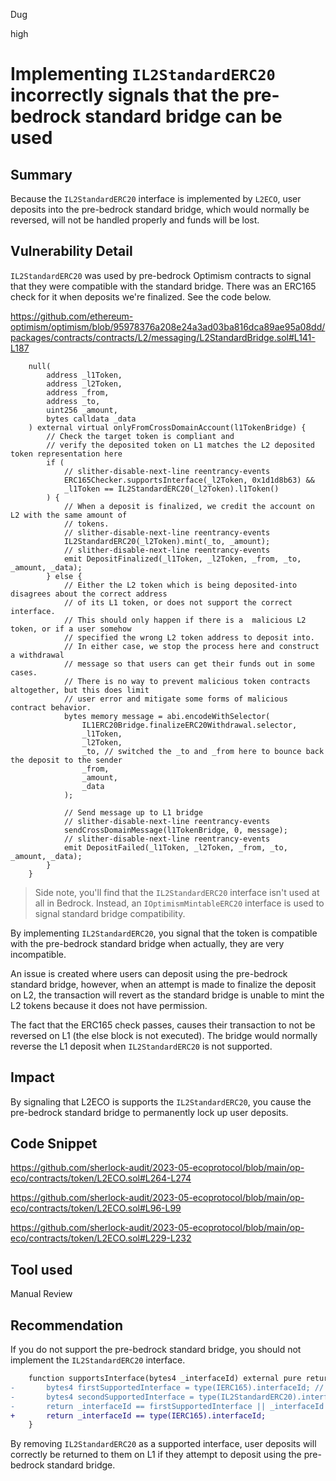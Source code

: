 Dug

high

# Implementing `IL2StandardERC20` incorrectly signals that the pre-bedrock standard bridge can be used

## Summary

Because the `IL2StandardERC20` interface is implemented by `L2ECO`, user deposits into the pre-bedrock standard bridge, which would normally be reversed, will not be handled properly and funds will be lost.

## Vulnerability Detail

`IL2StandardERC20` was used by pre-bedrock Optimism contracts to signal that they were compatible with the standard bridge. There was an ERC165 check for it when deposits we're finalized. See the code below.

https://github.com/ethereum-optimism/optimism/blob/95978376a208e24a3ad03ba816dca89ae95a08dd/packages/contracts/contracts/L2/messaging/L2StandardBridge.sol#L141-L187
```solidity
    null(
        address _l1Token,
        address _l2Token,
        address _from,
        address _to,
        uint256 _amount,
        bytes calldata _data
    ) external virtual onlyFromCrossDomainAccount(l1TokenBridge) {
        // Check the target token is compliant and
        // verify the deposited token on L1 matches the L2 deposited token representation here
        if (
            // slither-disable-next-line reentrancy-events
            ERC165Checker.supportsInterface(_l2Token, 0x1d1d8b63) &&
            _l1Token == IL2StandardERC20(_l2Token).l1Token()
        ) {
            // When a deposit is finalized, we credit the account on L2 with the same amount of
            // tokens.
            // slither-disable-next-line reentrancy-events
            IL2StandardERC20(_l2Token).mint(_to, _amount);
            // slither-disable-next-line reentrancy-events
            emit DepositFinalized(_l1Token, _l2Token, _from, _to, _amount, _data);
        } else {
            // Either the L2 token which is being deposited-into disagrees about the correct address
            // of its L1 token, or does not support the correct interface.
            // This should only happen if there is a  malicious L2 token, or if a user somehow
            // specified the wrong L2 token address to deposit into.
            // In either case, we stop the process here and construct a withdrawal
            // message so that users can get their funds out in some cases.
            // There is no way to prevent malicious token contracts altogether, but this does limit
            // user error and mitigate some forms of malicious contract behavior.
            bytes memory message = abi.encodeWithSelector(
                IL1ERC20Bridge.finalizeERC20Withdrawal.selector,
                _l1Token,
                _l2Token,
                _to, // switched the _to and _from here to bounce back the deposit to the sender
                _from,
                _amount,
                _data
            );

            // Send message up to L1 bridge
            // slither-disable-next-line reentrancy-events
            sendCrossDomainMessage(l1TokenBridge, 0, message);
            // slither-disable-next-line reentrancy-events
            emit DepositFailed(_l1Token, _l2Token, _from, _to, _amount, _data);
        }
    }
```

> Side note, you'll find that the `IL2StandardERC20` interface isn't used at all in Bedrock. Instead, an `IOptimismMintableERC20` interface is used to signal standard bridge compatibility. 

By implementing `IL2StandardERC20`, you signal that the token is compatible with the pre-bedrock standard bridge when actually, they are very incompatible.

An issue is created where users can deposit using the pre-bedrock standard bridge, however, when an attempt is made to finalize the deposit on L2, the transaction will revert as the standard bridge is unable to mint the L2 tokens because it does not have permission.

The fact that the ERC165 check passes, causes their transaction to not be reversed on L1 (the else block is not executed). The bridge would normally reverse the L1 deposit when `IL2StandardERC20` is not supported. 

## Impact

By signaling that L2ECO is supports the `IL2StandardERC20`, you cause the pre-bedrock standard bridge to permanently lock up user deposits.

## Code Snippet

https://github.com/sherlock-audit/2023-05-ecoprotocol/blob/main/op-eco/contracts/token/L2ECO.sol#L264-L274

https://github.com/sherlock-audit/2023-05-ecoprotocol/blob/main/op-eco/contracts/token/L2ECO.sol#L96-L99

https://github.com/sherlock-audit/2023-05-ecoprotocol/blob/main/op-eco/contracts/token/L2ECO.sol#L229-L232

## Tool used

Manual Review

## Recommendation

If you do not support the pre-bedrock standard bridge, you should not implement the `IL2StandardERC20` interface.

```diff
    function supportsInterface(bytes4 _interfaceId) external pure returns (bool) {
-       bytes4 firstSupportedInterface = type(IERC165).interfaceId; // ERC165
-       bytes4 secondSupportedInterface = type(IL2StandardERC20).interfaceId; // compliant to OP's IL2StandardERC20
-       return _interfaceId == firstSupportedInterface || _interfaceId == secondSupportedInterface;
+       return _interfaceId == type(IERC165).interfaceId;
    }
```

By removing `IL2StandardERC20` as a supported interface, user deposits will correctly be returned to them on L1 if they attempt to deposit using the pre-bedrock standard bridge.